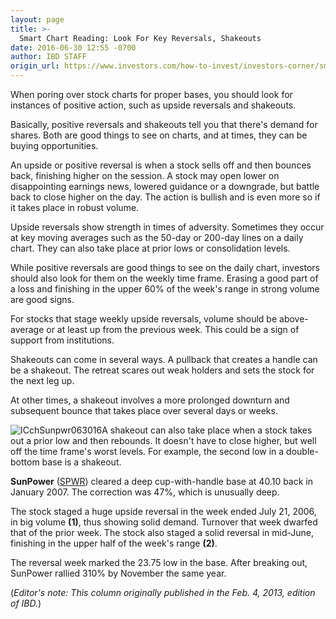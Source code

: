 ```yaml
---
layout: page
title: >-
  Smart Chart Reading: Look For Key Reversals, Shakeouts
date: 2016-06-30 12:55 -0700
author: IBD STAFF
origin_url: https://www.investors.com/how-to-invest/investors-corner/smart-chart-reading-look-for-key-reversals-shakeouts/
---
```


When poring over stock charts for proper bases, you should look for instances of positive action, such as upside reversals and shakeouts.

Basically, positive reversals and shakeouts tell you that there's demand for shares. Both are good things to see on charts, and at times, they can be buying opportunities.

An upside or positive reversal is when a stock sells off and then bounces back, finishing higher on the session. A stock may open lower on disappointing earnings news, lowered guidance or a downgrade, but battle back to close higher on the day. The action is bullish and is even more so if it takes place in robust volume.

Upside reversals show strength in times of adversity. Sometimes they occur at key moving averages such as the 50-day or 200-day lines on a daily chart. They can also take place at prior lows or consolidation levels.

While positive reversals are good things to see on the daily chart, investors should also look for them on the weekly time frame. Erasing a good part of a loss and finishing in the upper 60% of the week's range in strong volume are good signs.

For stocks that stage weekly upside reversals, volume should be above-average or at least up from the previous week. This could be a sign of support from institutions.

Shakeouts can come in several ways. A pullback that creates a handle can be a shakeout. The retreat scares out weak holders and sets the stock for the next leg up.

At other times, a shakeout involves a more prolonged downturn and subsequent bounce that takes place over several days or weeks.

![ICchSunpwr063016](https://www.investors.com/wp-content/uploads/2016/06/ICchSunpwr063016-1024x526.jpg)A shakeout can also take place when a stock takes out a prior low and then rebounds. It doesn't have to close higher, but well off the time frame's worst levels. For example, the second low in a double-bottom base is a shakeout.

**SunPower** ([SPWR](https://research.investors.com/quote.aspx?symbol=SPWR)) cleared a deep cup-with-handle base at 40.10 back in January 2007. The correction was 47%, which is unusually deep.

The stock staged a huge upside reversal in the week ended July 21, 2006, in big volume **(1)**, thus showing solid demand. Turnover that week dwarfed that of the prior week. The stock also staged a solid reversal in mid-June, finishing in the upper half of the week's range **(2)**.

The reversal week marked the 23.75 low in the base. After breaking out, SunPower rallied 310% by November the same year.

(_Editor's note: This column originally published in the Feb. 4, 2013, edition of IBD._)
